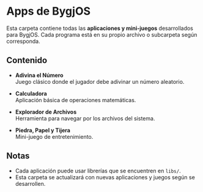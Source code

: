 # Apps de BygjOS

Esta carpeta contiene todas las **aplicaciones y mini-juegos** desarrollados para BygjOS. Cada programa está en su propio archivo o subcarpeta según corresponda.

## Contenido

- **Adivina el Número**  
  Juego clásico donde el jugador debe adivinar un número aleatorio.

- **Calculadora**  
  Aplicación básica de operaciones matemáticas.

- **Explorador de Archivos**  
  Herramienta para navegar por los archivos del sistema.

- **Piedra, Papel y Tijera**  
  Mini-juego de entretenimiento.

## Notas

- Cada aplicación puede usar librerías que se encuentren en `libs/`.
- Esta carpeta se actualizará con nuevas aplicaciones y juegos según se desarrollen.
